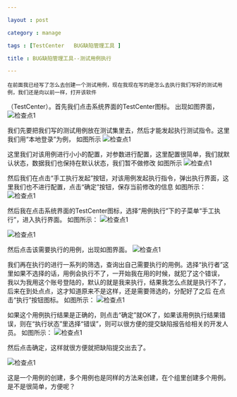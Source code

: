 ```yaml
---

layout : post

category : manage

tags : [TestCenter   BUG缺陷管理工具 ]

title : BUG缺陷管理工具--测试用例执行

---
```


    在前面我已经写了怎么去创建一个测试用例，现在我现在写的是怎么去执行我们写好的测试用例，我们还是向以前一样，打开该软件
（TestCenter）。首先我们点击系统界面的TestCenter图标。
出现如图界面，
![](http://charisma.u.qiniudn.com/201401-14QQ%E6%88%AA%E5%9B%BE20140114160043.png "检查点1")


我们先要把我们写的测试用例放在测试集里去，然后才能发起执行测试指令。这里我们用“本地登录”为例，
如图所示
![](http://charisma.u.qiniudn.com/201401-14QQ%E6%88%AA%E5%9B%BE20140114161124.png "检查点1")

这里我们对该用例进行小小的配置，对参数进行配置，这里配置很简单，我们就默认状态，数据我们也保持在默认状态，我们暂不做修改
如图所示
![](http://charisma.u.qiniudn.com/201401-14QQ%E6%88%AA%E5%9B%BE20140114161219.png "检查点1")


然后我们在点击“手工执行发起”按钮，对该用例发起执行指令，弹出执行界面，这里我们也不进行配置，点击“确定”按钮，保存当前修改的信息
如图所示：
![](http://charisma.u.qiniudn.com/201401-14QQ%E6%88%AA%E5%9B%BE20140114161511.png "检查点1")


然后我在点击系统界面的TestCenter图标，选择“用例执行”下的子菜单“手工执行”，进入执行界面。
如图所示：
![](http://charisma.u.qiniudn.com/201401-14QQ%E6%88%AA%E5%9B%BE20140114161721.png "检查点1")

![](http://charisma.u.qiniudn.com/201401-14QQ%E6%88%AA%E5%9B%BE20140114161907.png "检查点1")

然后点击该需要执行的用例，出现如图界面。
![](http://charisma.u.qiniudn.com/201401-14QQ%E6%88%AA%E5%9B%BE20140114161848.png "检查点1")

我们再在执行的进行一系列的筛选，查询出自己需要执行的用例。选择“执行者”这里如果不选择的话，用例会执行不了，一开始我在用的时候，就犯了这个错误，
我以为我用这个账号登陆的，默认的就是我来执行，结果我怎么点就是执行不了，后来在到处点点，这才知道原来不是这样，还是需要筛选的，分配好了之后
在点击“执行”按钮图标。
如图所示：
![](http://charisma.u.qiniudn.com/201401-14QQ%E6%88%AA%E5%9B%BE20140114162520.png "检查点1")

如果这个用例执行结果是正确的，则点击“确定”就OK了，如果该用例执行结果错误，则在“执行状态”里选择“错误”，则可以很方便的提交缺陷报告给相关的开发人员。
如图所示：
![](http://charisma.u.qiniudn.com/201401-14QQ%E6%88%AA%E5%9B%BE20140114162800.png "检查点1")

然后点击确定，这样就很方便就把缺陷提交出去了。





	
	
	
 
	
	
	
	
	
	
	
	
	
	
	
	
	
	
	
	
	
	
	
	
	
	
	
	
	
	
	
	
	
	
	
	

![](http://charisma.u.qiniudn.com/201401-009%E8%AF%84%E5%AE%A13.png "检查点1")

这是一个用例的创建，多个用例也是同样的方法来创建，在个组里创建多个用例。是不是很简单，方便呢？